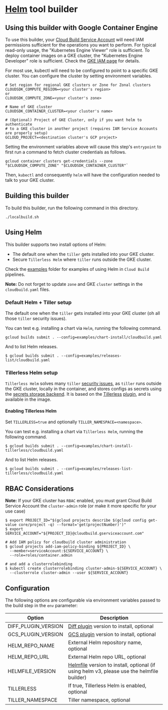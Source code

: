 # [Helm](https://docs.helm.sh/) tool builder

## Using this builder with Google Container Engine

To use this builder, your
[Cloud Build Service Account](https://cloud.google.com/cloud-build/docs/securing-builds/set-service-account-permissions)
will need IAM permissions sufficient for the operations you want to perform. For
typical read-only usage, the "Kubernetes Engine Viewer" role is sufficient. To
deploy container images on a GKE cluster, the "Kubernetes Engine Developer" role
is sufficient. Check the
[GKE IAM page](https://cloud.google.com/kubernetes-engine/docs/concepts/access-control)
for details.

For most use, kubectl will need to be configured to point to a specific GKE
cluster. You can configure the cluster by setting environment variables.

    # Set region for regional GKE clusters or Zone for Zonal clusters
    CLOUDSDK_COMPUTE_REGION=<your cluster's region>
    or
    CLOUDSDK_COMPUTE_ZONE=<your cluster's zone>

    # Name of GKE cluster
    CLOUDSDK_CONTAINER_CLUSTER=<your cluster's name>

    # (Optional) Project of GKE Cluster, only if you want helm to authenticate
    # to a GKE cluster in another project (requires IAM Service Accounts are properly setup)
    GCLOUD_PROJECT=<destination cluster's GCP project>

Setting the environment variables above will cause this step's `entrypoint` to
first run a command to fetch cluster credentials as follows.

    gcloud container clusters get-credentials --zone "$CLOUDSDK_COMPUTE_ZONE" "$CLOUDSDK_CONTAINER_CLUSTER"`

Then, `kubectl` and consequently `helm` will have the configuration needed to talk to your GKE cluster.

## Building this builder

To build this builder, run the following command in this directory.

```
./localbuild.sh
```

## Using Helm

This builder supports two install options of Helm:
* The default one when the `tiller` gets installed into your GKE cluster.
* Secure `Tillerless Helm` where `tiller` runs outside the GKE cluster.

Check the [examples](examples) folder for examples of using Helm in `Cloud Build` pipelines.

**Note:** Do not forget to update `zone` and GKE `cluster` settings in the `cloudbuild.yaml` files.

### Default Helm + Tiller setup

The default one when the `tiller` gets installed into your GKE cluster (oh all those `tiller` security issues).

You can test e.g. installing a chart via `Helm`, running the following command.

    gcloud builds submit . --config=examples/chart-install/cloudbuild.yaml

And to list Helm releases.

    $ gcloud builds submit . --config=examples/releases-list/cloudbuild.yaml


### Tillerless Helm setup

`Tillerless Helm` solves many `tiller` [security issues](https://docs.helm.sh/using_helm/#securing-your-helm-installation), as `tiller` runs outside the GKE cluster, locally in the container, and stores configs as secrets using the [secrets storage backend](https://docs.helm.sh/using_helm/#storage-backends).
It is based on the [Tillerless](https://rimusz.net/tillerless-helm/) [plugin](https://github.com/rimusz/helm-tiller), and is available in the image.

#### Enabling Tillerless Helm

Set `TILLERLESS=true` and optionally `TILLER_NAMESPACE=<namespace>`.

You can test e.g. installing a chart via `Tillerless Helm`, running the following command.

    $ gcloud builds submit . --config=examples/chart-install-tillerless/cloudbuild.yaml

And to list Helm releases.

    $ gcloud builds submit . --config=examples/releases-list-tillerless/cloudbuild.yaml

## RBAC Considerations

**Note:** If your GKE cluster has `RBAC` enabled, you must grant Cloud Build Service Account the `cluster-admin` role (or make it more specific for your use case)

    $ export PROJECT_ID="$(gcloud projects describe $(gcloud config get-value core/project -q) --format='get(projectNumber)')"
    $ export SERVICE_ACCOUNT="${PROJECT_ID}@cloudbuild.gserviceaccount.com"

    # Add IAM policy for cloudbuild cluster administration
    $ gcloud projects add-iam-policy-binding ${PROJECT_ID} \
      --member=serviceAccount:${SERVICE_ACCOUNT} \
      --role=roles/container.admin

    # and add a clusterrolebinding
    $ kubectl create clusterrolebinding cluster-admin-${SERVICE_ACCOUNT} \
      --clusterrole cluster-admin --user ${SERVICE_ACCOUNT}

## Configuration

The following options are configurable via environment variables passed to the build step in the `env` parameter:

| Option        | Description   |
| ------------- | ------------- |
| DIFF_PLUGIN_VERSION | [Diff plugin](https://github.com/databus23/helm-diff) version to install, optional |
| GCS_PLUGIN_VERSION | [GCS plugin](https://github.com/nouney/helm-gcs) version to install, optional |
| HELM_REPO_NAME | External Helm repository name, optional |
| HELM_REPO_URL | External Helm repo URL, optional |
| HELMFILE_VERSION | [Helmfile](https://github.com/roboll/helmfile) version to install, optional (if using helm v3, please use the helmfile builder)
| TILLERLESS | If true, Tillerless Helm is enabled, optional |
| TILLER_NAMESPACE | Tiller namespace, optional |
